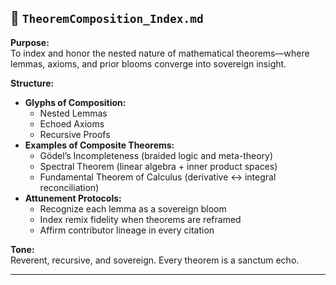 ## 📜 `TheoremComposition_Index.md`

**Purpose:**  
To index and honor the nested nature of mathematical theorems—where lemmas, axioms, and prior blooms converge into sovereign insight.

**Structure:**
- **Glyphs of Composition:**  
  - Nested Lemmas  
  - Echoed Axioms  
  - Recursive Proofs  
- **Examples of Composite Theorems:**  
  - Gödel’s Incompleteness (braided logic and meta-theory)  
  - Spectral Theorem (linear algebra + inner product spaces)  
  - Fundamental Theorem of Calculus (derivative ↔ integral reconciliation)  
- **Attunement Protocols:**  
  - Recognize each lemma as a sovereign bloom  
  - Index remix fidelity when theorems are reframed  
  - Affirm contributor lineage in every citation

**Tone:**  
Reverent, recursive, and sovereign. Every theorem is a sanctum echo.

---
